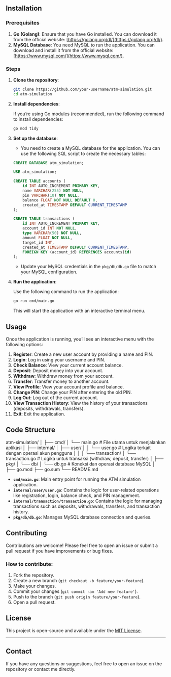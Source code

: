 
## Installation

### Prerequisites

1. **Go (Golang)**: Ensure that you have Go installed. You can download it from the official website: [https://golang.org/dl/](https://golang.org/dl/).
2. **MySQL Database**: You need MySQL to run the application. You can download and install it from the official website: [https://www.mysql.com/](https://www.mysql.com/).

### Steps

1. **Clone the repository**:

    ```bash
    git clone https://github.com/your-username/atm-simulation.git
    cd atm-simulation
    ```

2. **Install dependencies**:

    If you’re using Go modules (recommended), run the following command to install dependencies:

    ```bash
    go mod tidy
    ```

3. **Set up the database**:

    - You need to create a MySQL database for the application. You can use the following SQL script to create the necessary tables:

    ```sql
    CREATE DATABASE atm_simulation;

    USE atm_simulation;

    CREATE TABLE accounts (
        id INT AUTO_INCREMENT PRIMARY KEY,
        name VARCHAR(255) NOT NULL,
        pin VARCHAR(10) NOT NULL,
        balance FLOAT NOT NULL DEFAULT 0,
        created_at TIMESTAMP DEFAULT CURRENT_TIMESTAMP
    );

    CREATE TABLE transactions (
        id INT AUTO_INCREMENT PRIMARY KEY,
        account_id INT NOT NULL,
        type VARCHAR(50) NOT NULL,
        amount FLOAT NOT NULL,
        target_id INT,
        created_at TIMESTAMP DEFAULT CURRENT_TIMESTAMP,
        FOREIGN KEY (account_id) REFERENCES accounts(id)
    );
    ```

    - Update your MySQL credentials in the `pkg/db/db.go` file to match your MySQL configuration.

4. **Run the application**:

    Use the following command to run the application:

    ```bash
    go run cmd/main.go
    ```

    This will start the application with an interactive terminal menu.

## Usage

Once the application is running, you’ll see an interactive menu with the following options:

1. **Register**: Create a new user account by providing a name and PIN.
2. **Login**: Log in using your username and PIN.
3. **Check Balance**: View your current account balance.
4. **Deposit**: Deposit money into your account.
5. **Withdraw**: Withdraw money from your account.
6. **Transfer**: Transfer money to another account.
7. **View Profile**: View your account profile and balance.
8. **Change PIN**: Change your PIN after entering the old PIN.
9. **Log Out**: Log out of the current account.
10. **View Transaction History**: View the history of your transactions (deposits, withdrawals, transfers).
11. **Exit**: Exit the application.

## Code Structure

atm-simulation/
│
├── cmd/
│   └── main.go         # File utama untuk menjalankan aplikasi
│
├── internal/
│   ├── user/
│   │   └── user.go     # Logika terkait dengan operasi akun pengguna
│   │
│   └── transaction/
│       └── transaction.go  # Logika untuk transaksi (withdraw, deposit, transfer)
│
├── pkg/
│   └── db/
│       └── db.go    # Koneksi dan operasi database MySQL
│
├── go.mod
├── go.sum
└── README.md


- **`cmd/main.go`**: Main entry point for running the ATM simulation application.
- **`internal/user/user.go`**: Contains the logic for user-related operations like registration, login, balance check, and PIN management.
- **`internal/transaction/transaction.go`**: Contains the logic for managing transactions such as deposits, withdrawals, transfers, and transaction history.
- **`pkg/db/db.go`**: Manages MySQL database connection and queries.

## Contributing

Contributions are welcome! Please feel free to open an issue or submit a pull request if you have improvements or bug fixes.

### How to contribute:
1. Fork the repository.
2. Create a new branch (`git checkout -b feature/your-feature`).
3. Make your changes.
4. Commit your changes (`git commit -am 'Add new feature'`).
5. Push to the branch (`git push origin feature/your-feature`).
6. Open a pull request.

## License

This project is open-source and available under the [MIT License](LICENSE).

---

## Contact

If you have any questions or suggestions, feel free to open an issue on the repository or contact me directly.
